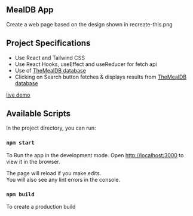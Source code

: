 ## MealDB App
Create a web page based on the design shown in recreate-this.png

## Project Specifications
 
- Use React and Tailwind CSS
- Use React Hooks, useEffect and useReducer for fetch api
- Use of [TheMealDB database](https://www.themealdb.com/api.php)
- Clicking on Search button fetches & displays results from [TheMealDB database](https://www.themealdb.com/api.php) 

[live demo](https://mealdbrecipes.netlify.app/)

## Available Scripts

In the project directory, you can run:

### `npm start`

To Run the app in the development mode.
Open [http://localhost:3000](http://localhost:3000) to view it in the browser.

The page will reload if you make edits.\
You will also see any lint errors in the console.

### `npm build`

To create a production build
